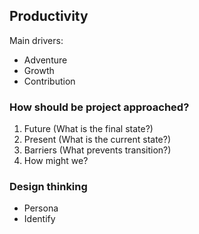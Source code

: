## Productivity ##

Main drivers:
* Adventure
* Growth
* Contribution

### How should be project approached? ###

1. Future (What is the final state?)
2. Present (What is the current state?)
3. Barriers (What prevents transition?)
4. How might we?

### Design thinking ###

* Persona
* Identify
